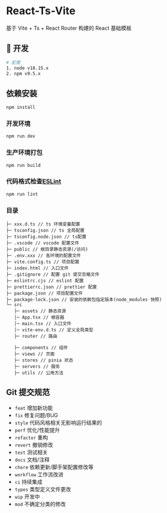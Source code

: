 # React-Ts-Vite

基于 Vite + Ts + React Router 构建的 React 基础模板

## 🚀 开发

```bash
# 配置
1. node v18.15.x
2. npm v9.5.x
```

## 依赖安装

```sh
npm install
```

### 开发环境

```sh
npm run dev
```

### 生产环境打包

```sh
npm run build
```

### 代码格式检查[ESLint](https://eslint.org/)

```sh
npm run lint
```

### 目录

```
├─ xxx.d.ts // ts 环境变量配置
├─ tsconfig.json // ts 全局配置
├─ tsconfig.node.json // ts配置
├─ .vscode // vscode 配置文件
├─ public // 根目录静态资源(/访问)
├─ .env.xxx // 各环境的配置文件
├─ vite.config.ts // 项目配置
├─ index.html // 入口文件
├─ .gitignore // 配置 git 提交忽略文件
├─ eslintrc.cjs // eslint 配置
├─ prettierrc.json // prettier 配置
├─ package.json // 项目配置文件
├─ package-lock.json // 安装的依赖包指定版本(node_modules 快照)
└─ src
   ├─ assets // 静态资源
   │─ App.tsx // 根容器
   │─ main.tsx // 入口文件
   │─ vite-env.d.ts // 定义全局类型
   ├─ router // 路由

   ├─ components // 组件
   ├─ views // 页面
   ├─ stores // pinia 状态
   ├─ servers // 服务
   ├─ utils // 公用方法
```

## Git 提交规范

- `feat` 增加新功能
- `fix` 修复问题/BUG
- `style` 代码风格相关无影响运行结果的
- `perf` 优化/性能提升
- `refactor` 重构
- `revert` 撤销修改
- `test` 测试相关
- `docs` 文档/注释
- `chore` 依赖更新/脚手架配置修改等
- `workflow` 工作流改进
- `ci` 持续集成
- `types` 类型定义文件更改
- `wip` 开发中
- `mod` 不确定分类的修改
